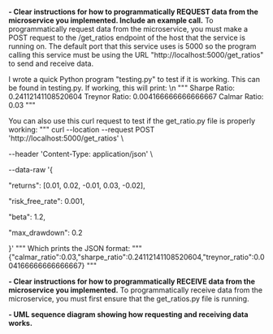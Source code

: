 
 **- Clear instructions for how to programmatically REQUEST data from the microservice you implemented. Include an example call.**
To programmatically request data from the microservice, you must make a POST request to the /get_ratios endpoint of the host that the service is running on. The default port that this service uses is 5000 so the program calling this service must be using the URL "http://localhost:5000/get_ratios" to send and receive data.

I wrote a quick Python program "testing.py" to test if it is working. This can be found in testing.py. If working, this will print:
\n
"""
Sharpe Ratio:  0.24112141108520604
Treynor Ratio:  0.004166666666666667
Calmar Ratio:  0.03
"""

You can also use this curl request to test if the get_ratio.py file is properly working:
"""
curl --location --request POST 'http://localhost:5000/get_ratios' \

--header 'Content-Type: application/json' \

--data-raw '{

   "returns": [0.01, 0.02, -0.01, 0.03, -0.02],

   "risk_free_rate": 0.001,

   "beta": 1.2,

   "max_drawdown": 0.2

}'
""" 
Which prints the JSON format:
"""
{"calmar_ratio":0.03,"sharpe_ratio":0.24112141108520604,"treynor_ratio":0.004166666666666667}
"""


**- Clear instructions for how to programmatically RECEIVE data from the microservice you implemented.**
To programmatically receive data from the microservice, you must first ensure that the get_ratios.py file is running.




 **- UML sequence diagram showing how requesting and receiving data works.**
    
